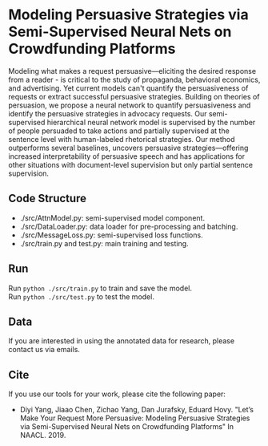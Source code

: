 # Modeling Persuasive Strategies via Semi-Supervised Neural Nets on Crowdfunding Platforms

Modeling what makes a request persuasive—eliciting the desired response from a reader - is critical to the study of propaganda, behavioral economics, and advertising. Yet current models can't quantify the persuasiveness of requests or extract successful persuasive strategies. Building on theories of persuasion, we propose a neural network to quantify persuasiveness and identify the persuasive strategies in advocacy requests. Our semi-supervised hierarchical neural network model is supervised by the number of people persuaded to take actions and partially supervised at the sentence level with human-labeled rhetorical strategies. Our method outperforms several baselines, uncovers persuasive strategies—offering increased interpretability of persuasive speech and has applications for other situations with document-level supervision but only partial sentence supervision.

## Code Structure

* ./src/AttnModel.py: semi-supervised model component.    
* ./src/DataLoader.py: data loader for pre-processing and batching.     
* ./src/MessageLoss.py: semi-supervised loss functions.     
* ./src/train.py and test.py: main training and testing.

## Run

Run ```python ./src/train.py``` to train and save the model.         
Run ```python ./src/test.py```  to test the model.

## Data

If you are interested in using the annotated data for research, please contact us via emails.

## Cite
If you use our tools for your work, please cite the following paper:

* Diyi Yang, Jiaao Chen, Zichao Yang, Dan Jurafsky, Eduard Hovy. "Let’s Make Your Request More Persuasive: Modeling Persuasive Strategies via Semi-Supervised Neural Nets on Crowdfunding Platforms" In NAACL. 2019.

